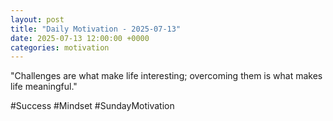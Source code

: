 ```yaml
---
layout: post
title: "Daily Motivation - 2025-07-13"
date: 2025-07-13 12:00:00 +0000
categories: motivation
---
```


"Challenges are what make life interesting; overcoming them is what makes life meaningful."

#Success #Mindset #SundayMotivation
